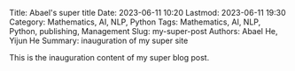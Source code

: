 Title: Abael's super title
Date: 2023-06-11 10:20
Lastmod: 2023-06-11 19:30
Category: Mathematics, AI, NLP, Python
Tags: Mathematics, AI, NLP, Python, publishing, Management
Slug: my-super-post
Authors: Abael He, Yijun He
Summary: inauguration of my super site

This is the inauguration content of my super blog post.
